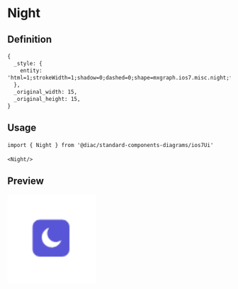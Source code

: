 # Night

## Definition

```
{
  _style: { 
    entity: 'html=1;strokeWidth=1;shadow=0;dashed=0;shape=mxgraph.ios7.misc.night;fillColor=#5855D6;strokeColor=none;buttonText=;strokeColor2=#222222;fontColor=#222222;fontSize=8;verticalLabelPosition=bottom;verticalAlign=top;align=center;sketch=0;',
  },
  _original_width: 15,
  _original_height: 15,
}
```

## Usage

```
import { Night } from '@diac/standard-components-diagrams/ios7Ui'

<Night/>
```

## Preview

<img src="./night.png" width="200"/>
